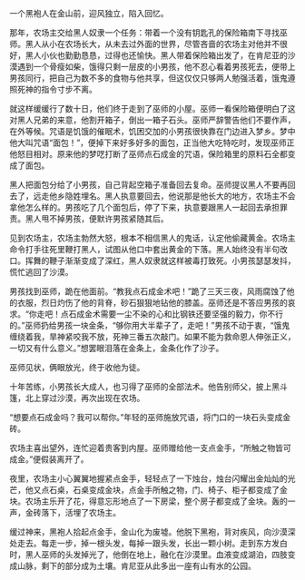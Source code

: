 一个黑袍人在金山前，迎风独立，陷入回忆。

那年，农场主交给黑人奴隶一个任务：带着一个没有钥匙孔的保险箱南下寻找巫师。黑人从小在农场长大，从未去过外面的世界，尽管吝啬的农场主对他并不很好，黑人小伙也勤勤恳恳，过得也还愉快。黑人带着保险箱出发了，在肯尼亚的沙漠遇到一个骨瘦如柴，饿得只剩一层皮的小男孩，他不忍心看着男孩死去，便带上男孩同行，把自己为数不多的食物与他共享，但这仅仅只够两人勉强活着，饿鬼遵照死神的指令寸步不离。


就这样缓缓行了数十日，他们终于走到了巫师的小屋。巫师一看保险箱便明白了这对黑人兄弟的来意，他割开箱子，倒出一箱子石头。巫师严辞警告他们不要作声，在外等候。咒语是饥饿的催眠术，饥困交加的小男孩很快靠在门边进入梦乡。梦中他大叫咒语“面包！”，便掉下来好多好多的面包，正当他大吃特吃时，发现巫师正他怒目相对。原来他的梦呓打断了巫师点石成金的咒语，保险箱里的原料石全都变成了面包。

黑人把面包分给了小男孩，自己背起空箱子准备回去复命。巫师提议黑人不要再回去了，远走他乡隐姓埋名。黑人执意要回去，他说那是他长大的地方，农场主不会拿他怎么样的。男孩吃了几个面包后，停了下来，执意要跟黑人一起回去承担罪责。黑人甩不掉男孩，便默许男孩紧随其后。

见到农场主，农场主勃然大怒，根本不相信黑人的鬼话，认定他偷藏黄金。农场主命令打手往死里鞭打黑人，试图从他口中套出黄金的下落。黑人始终没有半句改口。挥舞的鞭子渐渐变成了深红，黑人奴隶就这样被毒打致死。小男孩瑟瑟发抖，慌忙逃回了沙漠。

男孩找到巫师，跪在他面前。“教我点石成金术吧！”跪了三天三夜，风雨腐蚀了他的衣服，烈日灼伤了他的背脊，砂石狠狠地钻他的膝盖。巫师还是不答应男孩的哀求。“你走吧！点石成金术需要一尘不染的心和比钢铁还要坚强的毅力，你不行的。”巫师扔给男孩一块金条，“够你用大半辈子了，走吧！”男孩不动于衷，“饿鬼缠绕着我，旱神紧咬我不放，死神三番五次敲门。如果不能为救命恩人伸张正义，一切又有什么意义。”想罢眼泪落在金条上，金条化作了沙子。

巫师见状，俩眼放光，终于收他为徒。

十年苦练，小男孩长大成人，也习得了巫师的全部法术。他告别师父，披上黑斗篷，北上穿过沙漠，再次出现在农场。

“想要点石成金吗？我可以帮你。”年轻的巫师施放咒语，将门口的一块石头变成金砖。

农场主喜出望外，连忙迎着贵客到内屋。巫师赠给他一支点金手，“所触之物皆可成金。”便假装离开了。

夜里，农场主小心翼翼地握紧点金手，轻轻点了一下烛台，烛台闪耀出金灿灿的光芒，他又点石桌，石桌变成金块，点金手所触之物，门、椅子、柜子都变成了金块。农场主乐开了花，得意忘形地点了一下房梁，整个房子都变成了金块。轰的一声，金砖落下，活埋了农场主。

缓过神来，黑袍人拾起点金手，金山化为废墟。他脱下黑袍，背对疾风，向沙漠深处走去。每走一步，掉一根头发，每掉一跟头发，长出一颗小树。走到东方发白时，黑人巫师的头发掉光了，他倒在地上，融化在沙漠里。血液变成湖泊，四肢变成山脉，剩下的部分成为土壤。肯尼亚从此多出一座有山有水的公园。
